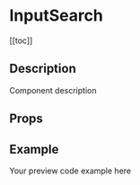 <script setup>
import { ref } from 'vue';
import component from './index.vue'

</script>

# InputSearch

[[toc]]

## Description

Component description

## Props

<props-parser :props="component.props" />

## Example

<code-example>
<p>Your preview code example here</p>
<template v-slot:html>

```html
Your HTML code example here
```

</template>

<template v-slot:js>

```js
Your JS code example here
```

</template>
</code-example>
